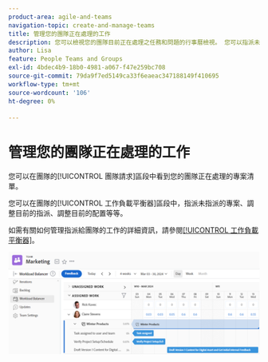 ```yaml
---
product-area: agile-and-teams
navigation-topic: create-and-manage-teams
title: 管理您的團隊正在處理的工作
description: 您可以檢視您的團隊目前正在處理之任務和問題的行事曆檢視。 您可以指派未指派的專案、調整目前的指派、調整目前的配置等等。
author: Lisa
feature: People Teams and Groups
exl-id: 4bdec4b9-18b0-4981-a067-f47e259bc708
source-git-commit: 79da9f7ed5149ca33f6eaeac347188149f410695
workflow-type: tm+mt
source-wordcount: '106'
ht-degree: 0%

---
```


# 管理您的團隊正在處理的工作

您可以在團隊的[!UICONTROL 團隊請求]區段中看到您的團隊正在處理的專案清單。

您可以在團隊的[!UICONTROL 工作負載平衡器]區段中，指派未指派的專案、調整目前的指派、調整目前的配置等等。

如需有關如何管理指派給團隊的工作的詳細資訊，請參閱[[!UICONTROL 工作負載平衡器]](../../resource-mgmt/workload-balancer/assign-work-in-workload-balancer.md)。

![團隊頁面顯示工作負載平衡器](assets/team-page-workload-balancer.png)
